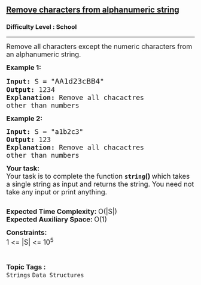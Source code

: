 <h2><a href="https://practice.geeksforgeeks.org/problems/remove-characters-from-alphanumeric-string0648/1?page=1&category[]=Strings&sortBy=difficulty">Remove characters from alphanumeric string</a></h2><h3>Difficulty Level : School</h3><hr><div class="problems_problem_content__Xm_eO"><p><span style="font-size:18px">Remove all characters except the numeric characters&nbsp;from an alphanumeric string.</span></p>

<p><span style="font-size:18px"><strong>Example 1:</strong></span></p>

<pre><span style="font-size:18px"><strong>Input:</strong> S = "</span><span style="font-size:20px">AA1d23cBB4</span><span style="font-size:18px">"
<strong>Output:</strong> 1234
<strong>Explanation:</strong> Remove all chacactres 
other than numbers</span></pre>

<p><span style="font-size:18px"><strong>Example 2:</strong></span></p>

<pre><span style="font-size:18px"><strong>Input:</strong> S = "a1b2c3"
<strong>Output:</strong> 123
<strong>Explanation:</strong> Remove all chacactres
other than numbers</span></pre>

<p><span style="font-size:18px"><strong>Your task:</strong><br>
Your task is to complete the function&nbsp;<strong><code>string</code>()&nbsp;</strong>which takes a single string as input and returns the string. You need not take any input or print anything.</span><br>
&nbsp;</p>

<p><span style="font-size:18px"><strong>Expected Time Complexity:&nbsp;</strong>O(|S|)<br>
<strong>Expected Auxiliary Space:&nbsp;</strong>O(1)</span></p>

<p><span style="font-size:18px"><strong>Constraints:</strong><br>
1 &lt;= |S| &lt;= 10<sup>5</sup></span></p>
</div><br><p><span style=font-size:18px><strong>Topic Tags : </strong><br><code>Strings</code>&nbsp;<code>Data Structures</code>&nbsp;